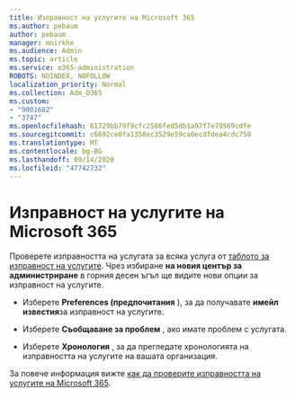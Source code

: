 ```yaml
---
title: Изправност на услугите на Microsoft 365
ms.author: pebaum
author: pebaum
manager: mnirkhe
ms.audience: Admin
ms.topic: article
ms.service: o365-administration
ROBOTS: NOINDEX, NOFOLLOW
localization_priority: Normal
ms.collection: Adm_O365
ms.custom:
- "9001682"
- "3747"
ms.openlocfilehash: 61729bb79f9cfc2586fed5db1a97f7e79569cdfe
ms.sourcegitcommit: c6692ce0fa1358ec3529e59ca0ecdfdea4cdc759
ms.translationtype: MT
ms.contentlocale: bg-BG
ms.lasthandoff: 09/14/2020
ms.locfileid: "47742732"
---
```

# <a name="microsoft-365-service-health"></a>Изправност на услугите на Microsoft 365


Проверете изправността на услугата за всяка услуга от [таблото за изправност на услугите](https://admin.microsoft.com/Adminportal/Home?source=applauncher#/servicehealth). Чрез избиране **на новия център за администриране** в горния десен ъгъл ще видите нови опции за изправност на услугите.

- Изберете **Preferences (предпочитания** ), за да получавате **имейл известия**за изправност на услугите.

- Изберете **Съобщаване за проблем** , ако имате проблем с услугата.

- Изберете **Хронология** , за да прегледате хронологията на изправността на услугите на вашата организация. 

За повече информация вижте [как да проверите изправността на услугите на Microsoft 365](https://docs.microsoft.com/office365/enterprise/view-service-health). 